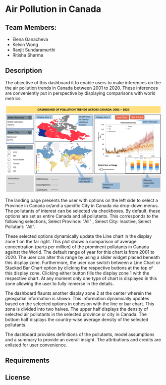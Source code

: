 # Air Pollution in Canada


## Team Members:

* Elena Ganacheva
* Kelvin Wong
* Ranjit Sundaramurthi
* Ritisha Sharma


## Description


The objective of this dashboard it to enable users to make inferences on the the air pollution trends in Canada between 2001 to 2020. These inferences are conveniently put in perspective by displaying comparisons with world metrics.

<img src="https://github.com/UBC-MDS/air-pollution/blob/description_sketch/dashboard_sketch.png"  width="100%" height="60%">

The landing page presents the user with options on the left side to select a Province in Canada or/and a specific City in Canada via drop-down menus. The pollutants of interest can be selected via checkboxes. By default, these options are set as entire Canada and all pollutants. This corresponds to the following selections, Select Province: "All" , Select City: Inactive, Select Pollutant: "All".

These selected options dynamically update the Line chart in the display zone 1 on the far right. This plot shows a comparison of average concentration (parts per million) of the prominent pollutants in Canada against the World. The default range of year for this chart is from 2001 to 2020. The user can alter this range by using a slider widget placed beneath this display zone. Furthermore, the user can switch between a Line Chart or Stacked Bar Chart option by clicking the respective buttons at the top of this display zone. Clicking either button fills the display zone 1 with the respective chart. At any moment only one type of chart is displayed in this zone allowing the user to fully immerse in the details.

The dashboard flaunts another display zone 2 at the center wherein the geospatial information is shown. This information dynamically updates based on the selected options in cohesion with the line or bar chart. This zone is divided into two halves. The upper half displays the density of selected air pollutants in the selected province or city in Canada. The bottom half displays the country-wise average density of the selected pollutants.

The dashboard provides definitions of the pollutants, model assumptions and a summary to provide an overall insight. The attributions and credits are enlisted for user convenience.  


## Requirements


## License

